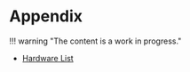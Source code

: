 # Appendix

!!! warning "The content is a work in progress."

- [Hardware List](./hardware-list/index.md)
